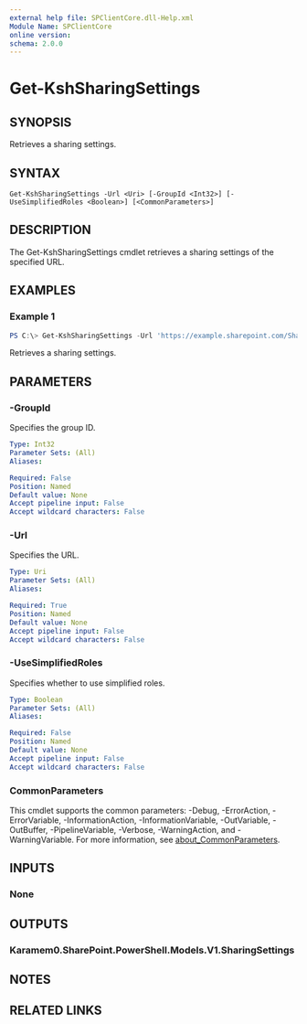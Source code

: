 ```yaml
---
external help file: SPClientCore.dll-Help.xml
Module Name: SPClientCore
online version:
schema: 2.0.0
---
```


# Get-KshSharingSettings

## SYNOPSIS
Retrieves a sharing settings.

## SYNTAX

```
Get-KshSharingSettings -Url <Uri> [-GroupId <Int32>] [-UseSimplifiedRoles <Boolean>] [<CommonParameters>]
```

## DESCRIPTION
The Get-KshSharingSettings cmdlet retrieves a sharing settings of the specified URL.

## EXAMPLES

### Example 1
```powershell
PS C:\> Get-KshSharingSettings -Url 'https://example.sharepoint.com/Shared%20Documents/README.txt'
```

Retrieves a sharing settings.

## PARAMETERS

### -GroupId
Specifies the group ID.

```yaml
Type: Int32
Parameter Sets: (All)
Aliases:

Required: False
Position: Named
Default value: None
Accept pipeline input: False
Accept wildcard characters: False
```

### -Url
Specifies the URL.

```yaml
Type: Uri
Parameter Sets: (All)
Aliases:

Required: True
Position: Named
Default value: None
Accept pipeline input: False
Accept wildcard characters: False
```

### -UseSimplifiedRoles
Specifies whether to use simplified roles.

```yaml
Type: Boolean
Parameter Sets: (All)
Aliases:

Required: False
Position: Named
Default value: None
Accept pipeline input: False
Accept wildcard characters: False
```

### CommonParameters
This cmdlet supports the common parameters: -Debug, -ErrorAction, -ErrorVariable, -InformationAction, -InformationVariable, -OutVariable, -OutBuffer, -PipelineVariable, -Verbose, -WarningAction, and -WarningVariable. For more information, see [about_CommonParameters](http://go.microsoft.com/fwlink/?LinkID=113216).

## INPUTS

### None

## OUTPUTS

### Karamem0.SharePoint.PowerShell.Models.V1.SharingSettings

## NOTES

## RELATED LINKS
